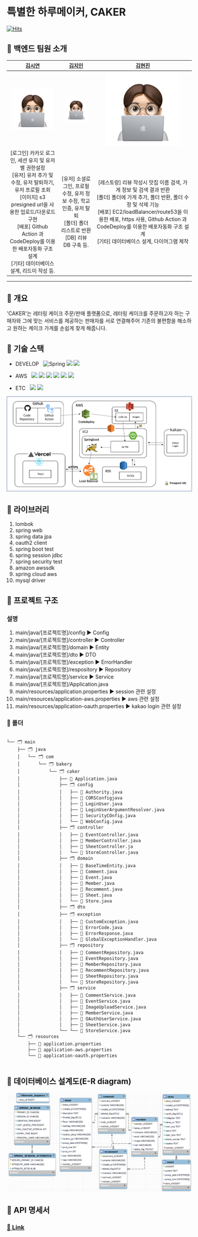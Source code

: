 # 특별한 하루메이커, CAKER 

[![Hits](https://hits.seeyoufarm.com/api/count/incr/badge.svg?url=https%3A%2F%2Fgithub.com%2FBakery-EFUB%2FBakery-Back&count_bg=%23FF7B72&title_bg=%23555555&icon=&icon_color=%23E7E7E7&title=hits&edge_flat=false)](https://hits.seeyoufarm.com)

## 🍏 백엔드 팀원 소개

| [김시연](https://github.com/siyeonkm)                                                                                             | [김지인](https://github.com/kji-dec)                                                                       | [김현진](https://github.com/gimkuku)                    |
|:--------------------------------------------------------------------------------------------------------------------------------------:|:-------------------------------------------------------------------------------------------------------------:|:------------------------------------------------------------------------------------------------------------------------------------------------------:|
| <img src = "https://github.com/MINJU-KIMmm/GitHubTest/blob/main/image/porkProfile/KimSiyeon.jpeg" width="90%"/>                    | <img src = "https://github.com/MINJU-KIMmm/GitHubTest/blob/main/image/porkProfile/KimSiyeon.jpeg" width="80%"/>                    | <img src = "https://github.com/MINJU-KIMmm/GitHubTest/blob/main/image/porkProfile/KimSiyeon.jpeg" width="80%"/>                    |
| [로그인] 카카오 로그인, 세션 유지 및 유저별 권한설정 </br> [유저] 유저 추가 및 수정, 유저 탈퇴하기, 유저 프로필 조회 </br> [이미지] s3 presigned url을 사용한 업로드/다운로드 구현 </br> [배포] Github Action 과 CodeDeploy를 이용한 배포자동화 구조 설계 </br> [기타] 데이터베이스 설계, 리드미 작성 등. | [유저] 소셜로그인, 프로필수정, 유저 정보 수정, 학교 인증, 유저 탈퇴 </br> [폴더] 폴더 리스트로 반환</br> [DB] 리뷰 DB 구축 등. | [레스토랑] 리뷰 작성시 맛집 이름 검색, 가게 정보 및 검색 결과 반환</br>[폴더] 폴더에 가게 추가, 폴더 반환, 폴더 수정 및 삭제 기능</br> [배포] EC2/loadBalancer/route53을 이용한 배포, https 사용, Github Action 과 CodeDeploy를 이용한 배포자동화 구조 설계</br> [기타] 데이터베이스 설계, 다이어그램 제작 |

-------------------
## 🍰 개요
'CAKER'는 레터링 케이크 주문/판매 플랫폼으로, 레터링 케이크를 주문하고자 하는 구매자와 그에 맞는 서비스를 제공하는 판매자를 서로 연결해주어 기존의 불편함을 해소하고 원하는 케이크 가게를 손쉽게 찾게 해줍니다.

## 🍰 기술 스택    
- DEVELOP &nbsp; 
![Spring](https://img.shields.io/badge/Spring-6DB33F?style=round-square&logo=Spring&logoColor=white) <img src="https://img.shields.io/badge/MySQL-4479A1?style=flat-square&logo=MySQL&logoColor=white"/> <img src="https://img.shields.io/badge/Kakao-FFCD00?style=flat-square&logo=Kakao&logoColor=white"/>

- AWS &nbsp;
<img src="https://img.shields.io/badge/Amazon AWS-232F3E?style=flat-square&logo=Amazon%20AWS&logoColor=white"/> <img src="https://img.shields.io/badge/Amazon S3-569A31?style=flat-square&logo=AmazonS3&logoColor=white"/> <img src="https://img.shields.io/badge/Amazon EC2-FF9900?style=flat-square&logo=Amazon EC2&logoColor=white"/> <img src="https://img.shields.io/badge/Amazon RDS-527FFF?style=flat-square&logo=Amazon RDS&logoColor=white"/> <img src="https://img.shields.io/badge/Amazon LoadBalancer-E68B49?style=flat-square&logo=Amazon LoadBalancer&logoColor=white"/> <img src="https://img.shields.io/badge/Amazon CodeDeploy-7D9B4B?style=flat-square&logo=Amazon CodeDeploy&logoColor=white"/>

- ETC &nbsp; 
<img src="https://img.shields.io/badge/Postman-FF6C37?style=flat-square&logo=Postman&logoColor=white"/> <img src="https://img.shields.io/badge/GitHub -181717?style=flat-square&logo=GitHub&logoColor=white"/></br>

<img src="https://github.com/Bakery-EFUB/Bakery-Back/blob/develop/BakeryArchitectureDiagram.png"/>

## 🍰 라이브러리
1. lombok
2. spring web
3. spring data jpa
4. oauth2 client
5. spring boot test
6. spring session jdbc
7. spring security test
8. amazon awssdk
9. spring cloud aws
10. mysql driver

## 🍰 프로젝트 구조

### 설명
1. main/java/[프로젝트명]/config ▶️ Config
2. main/java/[프로젝트명]/controller ▶ Controller
3. main/java/[프로젝트명]/domain ▶️ Entity
4. main/java/[프로젝트명]/dto ▶️ DTO
5. main/java/[프로젝트명]/exception ▶️ ErrorHandler
6. main/java/[프로젝트명]/respository ▶️ Repository
7. main/java/[프로젝트명]/service ▶️ Service
8. main/java/[프로젝트명]/Application.java
9. main/resources/application.properties ▶️ session 관련 설정
10. main/resources/application-aws.properties ▶️ aws 관련 설정
11. main/resources/application-oauth.properties ▶️ kakao login 관련 설정

### 🍰 폴더 
<pre>
<code>
└── 🗂 main
    ├── 🗂 java
    │   └── 🗂 com
    │       └── 🗂 bakery
    │           └── 🗂 caker
    │               ├── 📑 Application.java
    │               ├── 🗂 config
    │               │   ├── 📑 Authority.java
    │               │   ├── 📑 CORSConfigjava
    │               │   ├── 📑 LoginUser.java
    │               │   ├── 📑 LoginUserArgumentResolver.java
    │               │   ├── 📑 SecurityCOnfig.java
    │               │   └── 📑 WebConfig.java
    │               ├── 🗂 controller
    │               │   ├── 📑 EventController.java
    │               │   ├── 📑 MemberController.java
    │               │   ├── 📑 SheetController.ja
    │               │   └── 📑 StoreController.java
    │               ├── 🗂 domain
    │               │   ├── 📑 BaseTimeEntity.java
    │               │   ├── 📑 Comment.java
    │               │   ├── 📑 Event.java
    │               │   ├── 📑 Member.java
    │               │   ├── 📑 Recomment.java
    │               │   ├── 📑 Sheet.java
    │               │   └── 📑 Store.java
    │               ├── 🗂 dto
    │               ├── 🗂 exception
    │               │   ├── 📑 CustomException.java
    │               │   ├── 📑 ErrorCode.java
    │               │   ├── 📑 ErrorResponse.java
    │               │   └── 📑 GlobalExceptionHandler.java
    │               ├── 🗂 repository
    │               │   ├── 📑 CommentRepository.java
    │               │   ├── 📑 EventRepository.java
    │               │   ├── 📑 MemberRepository.java
    │               │   ├── 📑 RecommentRepository.java
    │               │   ├── 📑 SheetRepository.java
    │               │   └── 📑 StoreRepository.java
    │               ├── 🗂 service
    │               │   ├── 📑 CommentService.java
    │               │   ├── 📑 EventService.java
    │               │   ├── 📑 ImageUploadService.java
    │               │   ├── 📑 MemberService.java
    │               │   ├── 📑 OAuthUserService.java
    │               │   ├── 📑 SheetService.java
    │               └── └── 📑 StoreService.java
    └── 🗂 resources
        ├── 📑 application.properties
        ├── 📑 application-aws.properties
        └── 📑 application-oauth.properties
</code>
</pre>


## 🍰 데이터베이스 설계도(E-R diagram)
<img src = "https://github.com/Bakery-EFUB/Bakery-Back/blob/develop/erd-diagram.PNG"/>

## 🍰 API 명세서
### [🔗 Link](https://www.notion.so/efub/API-6461422a295b47ee831e14a51340c2a0)


